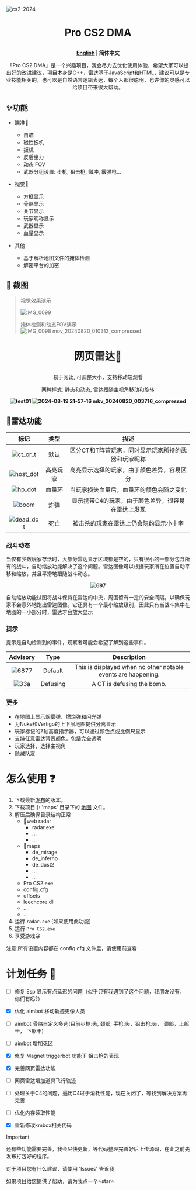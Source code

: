 ![cs2-2024](https://github.com/user-attachments/assets/afbeb13e-1f2f-4a98-a77a-fb0f42a3ecf7)
# <p align="center">Pro CS2 DMA</p>

**<p align="center">[English](https://github.com/Enoouo/Pro-CS2_DMA/blob/main/README.md) | 简体中文</p>**


<p align="center">「Pro CS2 DMA」是一个兴趣项目，我会尽力去优化使用体验，希望大家可以提出好的改进建议，项目本身是C++，雷达基于JavaScript和HTML，建议可以是专业技能相关的，也可以是自然语言逻辑表达，每个人都很聪明，也许你的灵感可以给项目带来很大帮助。</p>

## ✨功能 
+ 瞄准🔫
  - 自瞄
  - 磁性扳机
  - 扳机
  - 反后坐力
  - 动态 FOV
  - 武器分组设置: 步枪, 狙击枪, 微冲, 霰弹枪...

+ 视觉👀
  - 方框显示
  - 骨骼显示
  - 关节显示
  - 玩家昵称显示                          
  - 武器显示
  - 血量显示
 
+ 其他
  - 基于解析地图文件的掩体检测
  - 解密平台的加密
 
## 🧩 截图
> 视觉效果演示
> 
> ![IMG_0099](https://github.com/user-attachments/assets/e189f288-048c-4b7d-852e-dcc649964b62)
> 
> 掩体检测和动态FOV演示  
> ![IMG_0098 mov_20240820_010313_compressed](https://github.com/user-attachments/assets/54c6202b-45c7-40da-a8a5-36d68993c030)



                              

 

# <p align="center">网页雷达🧭</p>
<p align="center">易于阅读, 可调整大小，支持移动端观看</p>
<p align="center">两种样式: 静态和动态, 雷达跟随主视角移动和旋转</p>

**<p align="center">![test01](https://github.com/user-attachments/assets/3fddaf8a-29c0-4bdb-abe3-07eef1d42a88)      ![2024-08-19 21-57-16 mkv_20240820_003716_compressed](https://github.com/user-attachments/assets/16092ecd-3e24-45c0-9f0b-13dccefbc817)</p>**

## 🎉雷达功能
|     标记    |   类型   |     描述     |
|  :---:       |   :---:  |         :---:       |
|  ![ct_or_t](https://github.com/user-attachments/assets/173d2ba2-eae1-4ba7-8e80-11e5d85e137b)| 默认     | 区分CT和T阵营玩家，同时显示玩家所持的武器和玩家昵称    |
|  ![host_dot](https://github.com/user-attachments/assets/98a2df8b-3722-49b0-b36d-c5a38267a245)| 高亮玩家    | 高亮显示选择的玩家，由于颜色差异，容易区分      |
|  ![hp_dot](https://github.com/user-attachments/assets/95df1103-a9cb-48ae-8eeb-f1e8cdea3132)| 血量环  | 当玩家损失血量后，血量环的颜色会随之变化      |
|  ![boom](https://github.com/user-attachments/assets/718e966d-aaee-443e-bc70-05e1a18f0689)| 炸弹  | 显示携带C4的玩家，由于颜色差异，很容易在雷达上发现      |
|  ![dead_dot](https://github.com/user-attachments/assets/fcaa4f10-0b0c-41db-bedb-9d9b2aca9869)| 死亡  | 被击杀的玩家在雷达上仍会隐约显示小十字      |

### 战斗动态

当仅有少数玩家存活时，大部分雷达显示区域都是空的，只有很小的一部分包含所有的战斗，自动缩放功能解决了这个问题。雷达图像可以根据玩家所在位置自动平移和缩放，并且平滑地跟随战斗动态。
  **<p align="center">![697](https://github.com/user-attachments/assets/28a271a4-d1ce-4516-ac13-740db8efcab0)</p>** 
自动缩放功能试图将战斗保持在雷达的中央，周围留有一定的安全间隔，以确保玩家不会意外地跑出雷达图像。它还具有一个最小缩放级别，因此只有当战斗集中在地图的一小部分时，雷达才会放大显示 

  


### 提示

  提示是自动检测到的事件，观察者可能会希望了解到这些事件。 

|     Advisory    |   Type   |     Description     |
|  :---:       |   :---:  |         :---:       |
|  ![6877](https://github.com/user-attachments/assets/0ea14f54-aa51-40f4-8137-e03e4e9f22ce)| Default     | This is displayed when no other notable events are happening.    |
|  ![33a](https://github.com/user-attachments/assets/b733d1ea-91d3-46a4-acf3-715ed114b164)| Defusing      | A CT is defusing the bomb.      |  



### 更多
  + 在地图上显示烟雾弹、燃烧弹和闪光弹
  + 为Nuke和Vertigo的上下层地图提供分离显示
  + 玩家标记的Z轴高度指示器，可以通过颜色点或比例尺显示
  + 支持任意雷达背景颜色，包括完全透明
  + 玩家选择，选择主视角
  + 隐藏队友



# 怎么使用 ❓

  1. 下载最新[发布](https://github.com/Enoouo/Pro-CS2_DMA/releases)的版本。
  2. 下载项目中 'maps' 目录下的 [地图](https://github.com/Enoouo/Pro-CS2_DMA/tree/main/maps) 文件。
  3. 解压后确保目录结构正常
     - 📁web radar
       - radar.exe
       - ...
       - ...
     - 📁maps
        - de_mirage
        - de_inferno
        - de_dust2
        - ...
        - ...
     - Pro CS2.exe
     - config.cfg
     - offsets
     - leechcore.dll
     - ...
     - ...
  4. 运行 `radar.exe` (如果使用此功能)
  5. 运行 `Pro CS2.exe`
  6. 享受游戏😀

注意:所有设置内容都在 config.cfg 文件里，请使用前查看

# 计划任务 📑  

  - [ ] 修复 Esp 显示有点延迟的问题（似乎只有我遇到了这个问题，我朋友没有，你们有吗?）
  - [x] 优化 aimbot 移动轨迹更像人类
  - [ ] aimbot 骨骼自定义多选(目前步枪:头, 颈部; 手枪:头，狙击枪:头， 颈部，上躯干， 下躯干)
  - [ ] aimbot 增加死区
  - [x] 修复 Magnet triggerbot 功能下 狙击枪的表现
  - [x] 完善网页雷达功能
  - [ ] 网页雷达增加道具飞行轨迹
  - [ ] 处理关于C4的问题，遍历C4过于消耗性能，现在关闭了，等找到解决方案再完善
  - [ ] 优化内存读取性能
  - [x] 重新修改kmbox相关代码

    

    

> [!IMPORTANT]
> 还有些功能需要完善，我会尽快更新，等代码整理完善好后上传源码，在此之前先发布打包好的程序。 

对于项目您有什么建议，请使用 'Issues' 告诉我 

如果项目给您提供了帮助，请为我点一个⭐star⭐




